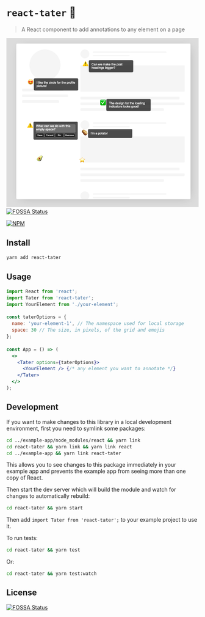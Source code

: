 # `react-tater` 🥔

> A React component to add annotations to any element on a page

![Screenshot](./screenshot.png)
[![FOSSA Status](https://app.fossa.io/api/projects/git%2Bgithub.com%2Flocaljo%2Freact-tater.svg?type=shield)](https://app.fossa.io/projects/git%2Bgithub.com%2Flocaljo%2Freact-tater?ref=badge_shield)

[![NPM](https://img.shields.io/npm/v/react-tater.svg)](https://www.npmjs.com/package/react-tater)

## Install

```bash
yarn add react-tater
```

## Usage

```jsx
import React from 'react';
import Tater from 'react-tater';
import YourElement from './your-element';

const taterOptions = {
  name: 'your-element-1', // The namespace used for local storage
  space: 30 // The size, in pixels, of the grid and emojis
};

const App = () => (
  <>
    <Tater options={taterOptions}>
      <YourElement /> {/* any element you want to annotate */}
    </Tater>
  </>
);
```

## Development

If you want to make changes to this library in a local development environment,
first you need to symlink some packages:

```bash
cd ../example-app/node_modules/react && yarn link
cd react-tater && yarn link && yarn link react
cd ../example-app && yarn link react-tater
```

This allows you to see changes to this package immediately in your example app
and prevents the example app from seeing more than one copy of React.

Then start the dev server which will build the module and watch for changes to
automatically rebuild:

```bash
cd react-tater && yarn start
```

Then add `import Tater from 'react-tater';` to your example project to use it.

To run tests:

```bash
cd react-tater && yarn test
```

Or:

```bash
cd react-tater && yarn test:watch
```


## License
[![FOSSA Status](https://app.fossa.io/api/projects/git%2Bgithub.com%2Flocaljo%2Freact-tater.svg?type=large)](https://app.fossa.io/projects/git%2Bgithub.com%2Flocaljo%2Freact-tater?ref=badge_large)
